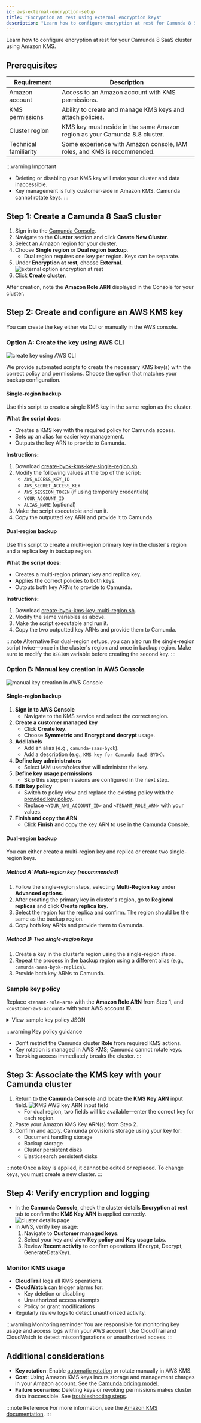 ```yaml
---
id: aws-external-encryption-setup
title: "Encryption at rest using external encryption keys"
description: "Learn how to configure encryption at rest for Camunda 8 SaaS using external Amazon KMS encryption keys."
---
```


Learn how to configure encryption at rest for your Camunda 8 SaaS cluster using Amazon KMS.

## Prerequisites

| Requirement           | Description                                                                |
| --------------------- | -------------------------------------------------------------------------- |
| Amazon account        | Access to an Amazon account with KMS permissions.                          |
| KMS permissions       | Ability to create and manage KMS keys and attach policies.                 |
| Cluster region        | KMS key must reside in the same Amazon region as your Camunda 8.8 cluster. |
| Technical familiarity | Some experience with Amazon console, IAM roles, and KMS is recommended.    |

:::warning Important

- Deleting or disabling your KMS key will make your cluster and data inaccessible.
- Key management is fully customer-side in Amazon KMS. Camunda cannot rotate keys.
  :::

## Step 1: Create a Camunda 8 SaaS cluster

1. Sign in to the [Camunda Console](https://console.camunda.io/).
2. Navigate to the **Cluster** section and click **Create New Cluster**.
3. Select an Amazon region for your cluster.
4. Choose **Single region** or **Dual region backup**.
   - Dual region requires one key per region. Keys can be separate.
5. Under **Encryption at rest**, choose **External**.
   ![external option encryption at rest](./img/external-encryption.png)
6. Click **Create cluster**.

After creation, note the **Amazon Role ARN** displayed in the Console for your cluster.

## Step 2: Create and configure an AWS KMS key

You can create the key either via CLI or manually in the AWS console.

### Option A: Create the key using AWS CLI

![create key using AWS CLI](./img/create-key-cli.png)

We provide automated scripts to create the necessary KMS key(s) with the correct policy and permissions. Choose the option that matches your backup configuration.

#### Single-region backup

Use this script to create a single KMS key in the same region as the cluster.

**What the script does:**

- Creates a KMS key with the required policy for Camunda access.
- Sets up an alias for easier key management.
- Outputs the key ARN to provide to Camunda.

**Instructions:**

1. Download [create-byok-kms-key-single-region.sh](https://raw.githubusercontent.com/camunda/camunda-docs/refs/heads/main/versioned_docs/version-8.7/components/concepts/byok/downloads/create-byok-kms-key-single-region.sh).
2. Modify the following values at the top of the script:
   - `AWS_ACCESS_KEY_ID`
   - `AWS_SECRET_ACCESS_KEY`
   - `AWS_SESSION_TOKEN` (if using temporary credentials)
   - `YOUR_ACCOUNT_ID`
   - `ALIAS_NAME` (optional)
3. Make the script executable and run it.
4. Copy the outputted key ARN and provide it to Camunda.

#### Dual-region backup

Use this script to create a multi-region primary key in the cluster's region and a replica key in backup region.

**What the script does:**

- Creates a multi-region primary key and replica key.
- Applies the correct policies to both keys.
- Outputs both key ARNs to provide to Camunda.

**Instructions:**

1. Download [create-byok-kms-key-multi-region.sh](https://raw.githubusercontent.com/camunda/camunda-docs/refs/heads/main/versioned_docs/version-8.7/components/concepts/byok/downloads/create-byok-kms-key-multi-region.sh).
2. Modify the same variables as above.
3. Make the script executable and run it.
4. Copy the two outputted key ARNs and provide them to Camunda.

:::note Alternative
For dual-region setups, you can also run the single-region script twice—once in the cluster's region and once in backup region. Make sure to modify the `REGION` variable before creating the second key.
:::

### Option B: Manual key creation in AWS Console

![manual key creation in AWS Console](./img/manual-key-creation.png)

#### Single-region backup

1. **Sign in to AWS Console**
   - Navigate to the KMS service and select the correct region.
2. **Create a customer managed key**
   - Click **Create key**.
   - Choose **Symmetric** and **Encrypt and decrypt** usage.
3. **Add labels**
   - Add an alias (e.g., `camunda-saas-byok`).
   - Add a description (e.g., `KMS key for Camunda SaaS BYOK`).
4. **Define key administrators**
   - Select IAM users/roles that will administer the key.
5. **Define key usage permissions**
   - Skip this step; permissions are configured in the next step.
6. **Edit key policy**
   - Switch to policy view and replace the existing policy with the [provided key policy](https://raw.githubusercontent.com/camunda/camunda-docs/refs/heads/main/versioned_docs/version-8.7/components/concepts/byok/downloads/aws-kms-key-policy.json).
   - Replace `<YOUR_AWS_ACCOUNT_ID>` and `<TENANT_ROLE_ARN>` with your values.
7. **Finish and copy the ARN**
   - Click **Finish** and copy the key ARN to use in the Camunda Console.

#### Dual-region backup

You can either create a multi-region key and replica or create two single-region keys.

##### Method A: Multi-region key (recommended)

1. Follow the single-region steps, selecting **Multi-Region key** under **Advanced options**.
2. After creating the primary key in cluster's region, go to **Regional replicas** and click **Create replica key**.
3. Select the region for the replica and confirm. The region should be the same as the backup region.
4. Copy both key ARNs and provide them to Camunda.

##### Method B: Two single-region keys

1. Create a key in the cluster's region using the single-region steps.
2. Repeat the process in the backup region using a different alias (e.g., `camunda-saas-byok-replica`).
3. Provide both key ARNs to Camunda.

### Sample key policy

Replace `<tenant-role-arn>` with the **Amazon Role ARN** from Step 1, and `<customer-aws-account>` with your AWS account ID.

<details>
<summary>View sample key policy JSON</summary>

```json
{
  "Version": "2012-10-17",
  "Statement": [
    {
      "Sid": "Enable IAM user permissions",
      "Effect": "Allow",
      "Principal": {
        "AWS": "arn:aws:iam::<customer-aws-account>:root"
      },
      "Action": "kms:*",
      "Resource": "*"
    },
    {
      "Sid": "Allow Camunda tenant IAM Role basic key access",
      "Effect": "Allow",
      "Principal": {
        "AWS": "<tenant-role-arn>"
      },
      "Action": [
        "kms:Encrypt",
        "kms:Decrypt",
        "kms:ReEncrypt*",
        "kms:DescribeKey",
        "kms:GenerateDataKey*"
      ],
      "Resource": "*"
    },
    {
      "Sid": "Allow Camunda tenant IAM Role to create grants for provisioning encrypted EBS volumes",
      "Effect": "Allow",
      "Principal": {
        "AWS": "<tenant-role-arn>"
      },
      "Action": ["kms:CreateGrant", "kms:ListGrants", "kms:RevokeGrant"],
      "Resource": "*"
    }
  ]
}
```

</details>

:::warning Key policy guidance

- Don’t restrict the Camunda cluster **Role** from required KMS actions.
- Key rotation is managed in AWS KMS; Camunda cannot rotate keys.
- Revoking access immediately breaks the cluster.
  :::

## Step 3: Associate the KMS key with your Camunda cluster

1. Return to the **Camunda Console** and locate the **KMS Key ARN** input field.
   ![KMS AWS key ARN input field](./img/aws-key-arn.png)
   - For dual region, two fields will be available—enter the correct key for each region.
2. Paste your Amazon KMS Key ARN(s) from Step 2.
3. Confirm and apply. Camunda provisions storage using your key for:
   - Document handling storage
   - Backup storage
   - Cluster persistent disks
   - Elasticsearch persistent disks

:::note
Once a key is applied, it cannot be edited or replaced. To change keys, you must create a new cluster.
:::

## Step 4: Verify encryption and logging

- In the **Camunda Console**, check the cluster details **Encryption at rest** tab to confirm the **KMS Key ARN** is applied correctly.
  ![cluster details page](./img/cluster-details-page.png)
- In AWS, verify key usage:
  1. Navigate to **Customer managed keys**.
  2. Select your key and view **Key policy** and **Key usage** tabs.
  3. Review **Recent activity** to confirm operations (Encrypt, Decrypt, GenerateDataKey).

### Monitor KMS usage

- **CloudTrail** logs all KMS operations.
- **CloudWatch** can trigger alarms for:
  - Key deletion or disabling
  - Unauthorized access attempts
  - Policy or grant modifications
- Regularly review logs to detect unauthorized activity.

:::warning Monitoring reminder
You are responsible for monitoring key usage and access logs within your AWS account. Use CloudTrail and CloudWatch to detect misconfigurations or unauthorized access.
:::

## Additional considerations

- **Key rotation**: Enable [automatic rotation](https://docs.aws.amazon.com/kms/latest/developerguide/rotate-keys.html) or rotate manually in AWS KMS.
- **Cost**: Using Amazon KMS keys incurs storage and management charges in your Amazon account. See the [Camunda pricing model](/components/concepts/byok/index.md#cost-implications).
- **Failure scenarios**: Deleting keys or revoking permissions makes cluster data inaccessible. See [troubleshooting steps](/components/concepts/byok/faq-and-troubleshooting.md#troubleshooting-external-encryption-keys).

:::note Reference
For more information, see the [Amazon KMS documentation](https://docs.aws.amazon.com/kms/latest/developerguide/overview.html).
:::
